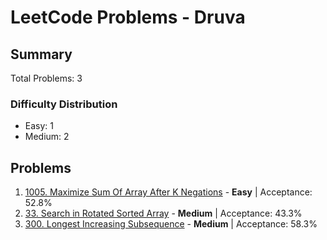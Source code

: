 # LeetCode Problems - Druva

## Summary
Total Problems: 3

### Difficulty Distribution

- Easy: 1
- Medium: 2

## Problems

1. [1005. Maximize Sum Of Array After K Negations](https://leetcode.com/problems/maximize-sum-of-array-after-k-negations/) - **Easy** | Acceptance: 52.8%
2. [33. Search in Rotated Sorted Array](https://leetcode.com/problems/search-in-rotated-sorted-array/) - **Medium** | Acceptance: 43.3%
3. [300. Longest Increasing Subsequence](https://leetcode.com/problems/longest-increasing-subsequence/) - **Medium** | Acceptance: 58.3%